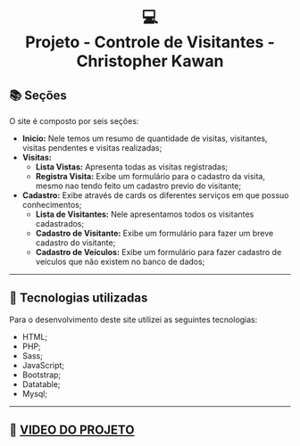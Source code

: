 <h1 align="center">
  💻<br>Projeto - Controle de Visitantes - Christopher Kawan
</h1>



<!-- <h4 align="center"><a href="https://ch-kawan.vercel.app/">Clique para visitar o projeto</a></h4> -->

## 📚 Seções

O site é composto por seis seções:

- **Inicio:** Nele temos um resumo de quantidade de visitas, visitantes, visitas pendentes e visitas realizadas;
- **Visitas:**
  - **Lista Vistas:** Apresenta todas as visitas registradas;
  - **Registra Visita:** Exibe um formulário para o cadastro da visita, mesmo nao tendo feito um cadastro previo do visitante;
- **Cadastro:** Exibe através de cards os diferentes serviços em que possuo conhecimentos;
  - **Lista de Visitantes:** Nele apresentamos todos os visitantes cadastrados;
  - **Cadastro de Visitante:** Exibe um formulário para fazer um breve cadastro do visitante;
  - **Cadastro de Veículos:** Exibe um formulário para fazer cadastro de veículos que não existem no banco de dados;
---

## 💼 Tecnologias utilizadas

Para o desenvolvimento deste site utilizei as seguintes tecnologias:

- HTML;
- PHP;
- Sass;
- JavaScript;
- Bootstrap;
- Datatable;
- Mysql;

---

## 🔗 <a href="https://drive.google.com/file/d/10C8b3vhSLloeq9pLRqBp5caiIHTCPK4i/view?usp=sharing" rel="noopener" target="_blank">VIDEO DO PROJETO</a>
